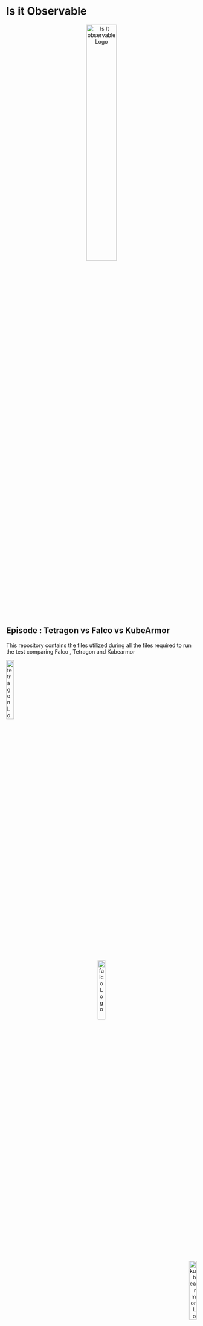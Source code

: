 # Is it Observable
<p align="center"><img src="/image/logo.png" width="40%" alt="Is It observable Logo" /></p>

## Episode : Tetragon vs Falco vs KubeArmor
This repository contains the files utilized during all the files required to run the test comparing Falco , Tetragon and Kubearmor
<p align="left "><img src="/image/tetragon.png" width="20%" alt="tetragon Logo" /></p><p align="center "><img src="/image/falco_logo.png" width="20%" alt="falco Logo" /></p><p align="right "><img src="/image/kubearmor.png" width="20%" alt="kubearmor Logo" /></p>/p><p align="right "><img src="/image/tracee.png" width="20%" alt="tracee Logo" /></p>

this repository will use solutions to measure the usage of those agents, we will rely on: 
* the OpenTelemetry Demo
* ungard application
* Goat application to generate security vioalation
* Hipster-shop

* All the observability data generated by the environment would be sent to Dynatrace.

## Prerequisite
The following tools need to be install on your machine :
- jq
- kubectl
- git
- gcloud ( if you are using GKE)
- Helm


### 1.Create a Google Cloud Platform Project
```shell
PROJECT_ID="<your-project-id>"
gcloud services enable container.googleapis.com --project ${PROJECT_ID}
gcloud services enable monitoring.googleapis.com \
cloudtrace.googleapis.com \
clouddebugger.googleapis.com \
cloudprofiler.googleapis.com \
--project ${PROJECT_ID}
```
### 2.Create a GKE cluster
```shell
ZONE=europe-west3-a
NAME=isitobservable-securitybenchmark
gcloud container clusters create ${NAME} --zone=${ZONE} --machine-type=e2-standard-4 --num-nodes=2
```


### 3. Clone Github repo

```shell
git clone  https://github.com/isitobservable/runtimesecuritybenchmark
cd runtimesecuritybenchmark
```



## Getting started


### Dynatrace Tenant
#### 1. Dynatrace Tenant - start a trial
If you don't have any Dynatrace tenant , then I suggest to create a trial using the following link : [Dynatrace Trial](https://dt-url.net/observable-trial)
Once you have your Tenant save the Dynatrace tenant url in the variable `DT_TENANT_URL` (for example : https://dedededfrf.live.dynatrace.com)
```
DT_TENANT_URL=<YOUR TENANT Host>
```

##### 2. Create the Dynatrace API Tokens
The dynatrace operator will require to have several tokens:
* Token to deploy and configure the various components
* Token to ingest metrics and Traces


###### Operator Token
One for the operator having the following scope:
* Create ActiveGate tokens
* Read entities
* Read Settings
* Write Settings
* Access problem and event feed, metrics and topology
* Read configuration
* Write configuration
* Paas integration - installer downloader
<p align="center"><img src="/image/operator_token.png" width="40%" alt="operator token" /></p>

Save the value of the token . We will use it later to store in a k8S secret
```shell
API_TOKEN=<YOUR TOKEN VALUE>
```
###### Ingest data token
Create a Dynatrace token with the following scope:
* Ingest metrics (metrics.ingest)
* Ingest logs (logs.ingest)
* Ingest events (events.ingest)
* Ingest OpenTelemetry
* Read metrics
<p align="center"><img src="/image/data_ingest_token.png" width="40%" alt="data token" /></p>
Save the value of the token . We will use it later to store in a k8S secret

```shell
DATA_INGEST_TOKEN=<YOUR TOKEN VALUE>
```

### 1. Deploy the  environment without security solutions
The application will deploy the entire environment:
```shell
TYPE=nothing
chmod 777 deployment.sh
./deployment.sh  --clustername "${NAME}" --dturl "${DT_TENANT_URL}" --dtingesttoken "${DATA_INGEST_TOKEN}" --dtoperatortoken "${API_TOKEN}" --type "${TYPE}"
```

Wait 30min before launching the load test agains the applications:
```shell
kubectl apply -f opentelemetry/loadtest_job.yaml -n otel-demo
```


### 2. Deploy the  environment with Falco

The application will deploy the entire environment:
```shell
kubectl delete -f opentelemetry/loadtest_job.yaml -n otel-demo
OLD=$TYPE
TYPE=falco
chmod 777 update.sh
./update.sh  --type "${TYPE}" --previous "${OLD}"
```

Wait 30min before launching the load test agains the applications:
```shell
kubectl apply -f opentelemetry/loadtest_job.yaml -n otel-demo
```

### 3. Deploy the  environment with Tetragon

The application will deploy the entire environment:
```shell
kubectl delete -f opentelemetry/loadtest_job.yaml -n otel-demo
OLD=$TYPE
TYPE=tetragon
chmod 777 update.sh
./update.sh  --type "${TYPE}" --previous "${OLD}"
```

Wait 30min before launching the load test agains the applications:
```shell
kubectl apply -f opentelemetry/loadtest_job.yaml -n otel-demo
```

Let's measure without tracing policies
```shell
kubectl delete -f opentelemetry/loadtest_job.yaml -n otel-demo
kubectl delete -k tetragon
kubectl apply -f opentelemetry/loadtest_job.yaml -n otel-demo
```

### 4. Deploy the  environment with Kubearmor

The application will deploy the entire environment:
```shell
kubectl delete -f opentelemetry/loadtest_job.yaml -n otel-demo
OLD=$TYPE
TYPE=kubearmor
chmod 777 update.sh
./update.sh  --type "${TYPE}" --previous "${OLD}"
```

Modifiy the relay server to send events and alerts in the logs of kubearmor
```shell
kubectl edit deployment kubearmor-relay -n kubearmor
```
`ENABLE_STDOUT_LOGS`, `ENABLE_STDOUT_ALERTS` and `ENABLE_STDOUT_MSGS` needs to be equal to true

Wait 30min before launching the load test agains the applications:
```shell
kubectl apply -f opentelemetry/loadtest_job.yaml -n otel-demo
```

Let's measure without tracing policies 
```shell
kubectl delete -f opentelemetry/loadtest_job.yaml -n otel-demo
kubectl delete -k tetragon
kubectl apply -f opentelemetry/loadtest_job.yaml -n otel-demo
```


Let's measure with events produced in several namesapces
```shell

kubectl delete -f opentelemetry/loadtest_job.yaml -n otel-demo
kubectl annotate ns otel-demo kubearmor-visibility=network,file,network,capabilities --overwrite
kubectl annotate ns goat-app kubearmor-visibility=network,file,network,capabilities --overwrite
kubectl annotate ns unguard kubearmor-visibility=network,file,network,capabilities --overwrite
kubectl annotate ns default kubearmor-visibility=network,file,network,capabilities --overwrite
kubectl apply -f opentelemetry/loadtest_job.yaml -n otel-demo
```

Let's measure with events produced and  Kubermor policies in several namesapces
```shell

kubectl delete -f opentelemetry/loadtest_job.yaml -n otel-demo
kubectl apply -k kubearmor/policies
kubectl apply -f opentelemetry/loadtest_job.yaml -n otel-demo
```
### 5. Deploy the  environment with Tracee

The application will deploy the entire environment:
```shell
kubectl delete -f opentelemetry/loadtest_job.yaml -n otel-demo
OLD=$TYPE
TYPE=tracee
chmod 777 update.sh
./update.sh  --type "${TYPE}" --previous "${OLD}"
```

Wait 30min before launching the load test agains the applications:
```shell
kubectl apply -f opentelemetry/loadtest_job.yaml -n otel-demo
```
## Issue in your k8S environment

if you are having issue with lots of workload in pending state.
It is related to the unguard cronjob that create to many jobs after a while.
TO resolve this you will need to run the following command:
```shell
kubectl delete -f unguard/cronjob.yaml -n unguard
```
once all the pods has been removed you can re-create the cronjob:
```shell
kubectl apply -f unguard/cronjob.yaml -n unguard
```


